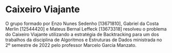 # Caixeiro Viajante

O grupo formado por Enzo Nunes Sedenho [13671810], Gabriel da Costa Merlin [12544420] e Mateus Bernal Leffeck [13673318]
resolveu o problema do Caixeiro Viajante utilizando a estratégia de Backtracking para um dos trabalhos da disciplina
de Algoritmos e Estruturas de Dados ministrada no 2º semestre de 2022 pelo professor Marcelo Garcia Manzato.
